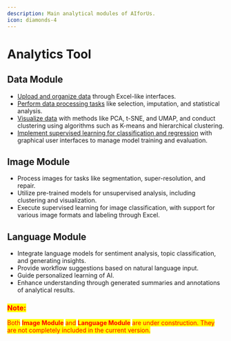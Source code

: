 ```yaml
---
description: Main analytical modules of AIforUs.
icon: diamonds-4
---
```


# Analytics Tool

## Data Module

* [Upload and organize data](data-module/#upload-and-organize-data) through Excel-like interfaces.
* [Perform data processing tasks](data-module/#data-processing-tasks) like selection, imputation, and statistical analysis.
* [Visualize data](data-module/#visualize-data) with methods like PCA, t-SNE, and UMAP, and conduct clustering using algorithms such as K-means and hierarchical clustering.
* [Implement supervised learning for classification and regression](data-module/#implement-supervised-unsupervised-learning) with graphical user interfaces to manage model training and evaluation.

## Image Module

* Process images for tasks like segmentation, super-resolution, and repair.
* Utilize pre-trained models for unsupervised analysis, including clustering and visualization.
* Execute supervised learning for image classification, with support for various image formats and labeling through Excel.

## Language Module

* Integrate language models for sentiment analysis, topic classification, and generating insights.
* Provide workflow suggestions based on natural language input.
* Guide personalized learning of AI.
* Enhance understanding through generated summaries and annotations of analytical results.

### <mark style="color:red;">Note:</mark>

<mark style="color:red;">Both</mark> <mark style="color:red;"></mark><mark style="color:red;">**Image Module**</mark> <mark style="color:red;"></mark><mark style="color:red;">and</mark> <mark style="color:red;"></mark><mark style="color:red;">**Language Module**</mark> <mark style="color:red;"></mark><mark style="color:red;">are under construction. They are not completely included in the current version.</mark>

